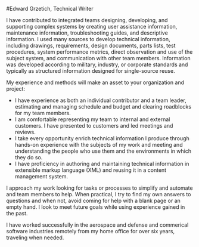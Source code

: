 #Edward Grzetich, Technical Writer

I have contributed to integrated teams designing, developing, and supporting complex systems by creating user assistance information, maintenance information, troubleshooting guides, and descriptive information. I used many sources to develop technical information, including drawings, requirements, design documents, parts lists, test procedures, system performance metrics, direct observation and use of the subject system, and communication with other team members. Information was developed according to military, industry, or corporate standards and typically as structured information designed for single-source reuse.
  
My experience and methods will make an asset to your organization and project:
* I have experience as both an individual contributor and a team leader, estimating and managing schedule and budget and  clearing roadblocks for my team members. 
* I am comfortable representing my team to internal and external customers. I have presented to customers and led meetings and reviews.
* I take every opportunity enrich technical information I produce through hands-on experience with the subjects of my work and meeting and understanding the people who use them and the environments in which they do so.
* I have proficiency in authoring and maintaining technical information in extensible markup language (XML) and reusing it in a content management system.

I approach my work looking for tasks or processes to simplify and automate and team members to help. When practical, I try to find my own answers to questions and when not, avoid coming for help with a blank page or an empty hand. I look to meet future goals while using experience gained in the past.

I have worked successfully in the aerospace and defense and commerical software industries remotely from my home office for over six years, traveling when needed.